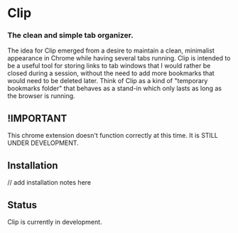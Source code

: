 # Clip

### The clean and simple tab organizer.

The idea for Clip emerged from a desire to maintain a clean, minimalist appearance in Chrome while having several tabs running. Clip is intended to be a useful tool for storing links to tab windows that I would rather be closed during a session, without the need to add more bookmarks that would need to be deleted later. Think of Clip as a kind of "temporary bookmarks folder" that behaves as a stand-in which only lasts as long as the browser is running.

## !IMPORTANT

This chrome extension doesn't function correctly at this time. It is STILL UNDER DEVELOPMENT.

## Installation

// add installation notes here

## Status

Clip is currently in development.
